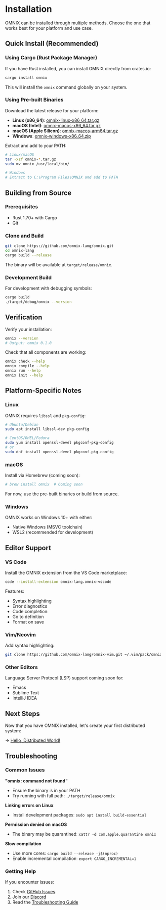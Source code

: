 # Installation

OMNIX can be installed through multiple methods. Choose the one that works best for your platform and use case.

## Quick Install (Recommended)

### Using Cargo (Rust Package Manager)

If you have Rust installed, you can install OMNIX directly from crates.io:

```bash
cargo install omnix
```

This will install the `omnix` command globally on your system.

### Using Pre-built Binaries

Download the latest release for your platform:

- **Linux (x86_64)**: [omnix-linux-x86_64.tar.gz](https://github.com/omnix-lang/omnix/releases/latest)
- **macOS (Intel)**: [omnix-macos-x86_64.tar.gz](https://github.com/omnix-lang/omnix/releases/latest)
- **macOS (Apple Silicon)**: [omnix-macos-arm64.tar.gz](https://github.com/omnix-lang/omnix/releases/latest)
- **Windows**: [omnix-windows-x86_64.zip](https://github.com/omnix-lang/omnix/releases/latest)

Extract and add to your PATH:

```bash
# Linux/macOS
tar -xzf omnix-*.tar.gz
sudo mv omnix /usr/local/bin/

# Windows
# Extract to C:\Program Files\OMNIX and add to PATH
```

## Building from Source

### Prerequisites

- Rust 1.70+ with Cargo
- Git

### Clone and Build

```bash
git clone https://github.com/omnix-lang/omnix.git
cd omnix-lang
cargo build --release
```

The binary will be available at `target/release/omnix`.

### Development Build

For development with debugging symbols:

```bash
cargo build
./target/debug/omnix --version
```

## Verification

Verify your installation:

```bash
omnix --version
# Output: omnix 0.1.0
```

Check that all components are working:

```bash
omnix check --help
omnix compile --help
omnix run --help
omnix init --help
```

## Platform-Specific Notes

### Linux

OMNIX requires `libssl` and `pkg-config`:

```bash
# Ubuntu/Debian
sudo apt install libssl-dev pkg-config

# CentOS/RHEL/Fedora
sudo yum install openssl-devel pkgconf-pkg-config
# or
sudo dnf install openssl-devel pkgconf-pkg-config
```

### macOS

Install via Homebrew (coming soon):

```bash
# brew install omnix  # Coming soon
```

For now, use the pre-built binaries or build from source.

### Windows

OMNIX works on Windows 10+ with either:
- Native Windows (MSVC toolchain)
- WSL2 (recommended for development)

## Editor Support

### VS Code

Install the OMNIX extension from the VS Code marketplace:

```bash
code --install-extension omnix-lang.omnix-vscode
```

Features:
- Syntax highlighting
- Error diagnostics
- Code completion
- Go to definition
- Format on save

### Vim/Neovim

Add syntax highlighting:

```bash
git clone https://github.com/omnix-lang/omnix-vim.git ~/.vim/pack/omnix/start/omnix-vim
```

### Other Editors

Language Server Protocol (LSP) support coming soon for:
- Emacs
- Sublime Text
- IntelliJ IDEA

## Next Steps

Now that you have OMNIX installed, let's create your first distributed system:

→ [Hello, Distributed World!](./hello-world.md)

## Troubleshooting

### Common Issues

**"omnix: command not found"**
- Ensure the binary is in your PATH
- Try running with full path: `./target/release/omnix`

**Linking errors on Linux**
- Install development packages: `sudo apt install build-essential`

**Permission denied on macOS**
- The binary may be quarantined: `xattr -d com.apple.quarantine omnix`

**Slow compilation**
- Use more cores: `cargo build --release -j$(nproc)`
- Enable incremental compilation: `export CARGO_INCREMENTAL=1`

### Getting Help

If you encounter issues:
1. Check [GitHub Issues](https://github.com/omnix-lang/omnix/issues)
2. Join our [Discord](https://discord.gg/omnix)
3. Read the [Troubleshooting Guide](./reference/troubleshooting.md)